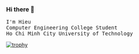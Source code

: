 ### Hi there 👋
<pre>
I'm Hieu
Computer Engineering College Student  
Ho Chi Minh City University of Technology
</pre>

[![trophy](https://github-profile-trophy.vercel.app/?username=hieubexi&theme=gruvbox&no-frame=true&margin-w=15&margin-h=15&title=MultiLanguage,Commits,Repositories,Experience,Stars)](https://github.com/hieubexi/github-profile-trophy)

<!--
**hieubexi/hieubexi** is a ✨ _special_ ✨ repository because its `README.md` (this file) appears on your GitHub profile.

Here are some ideas to get you started:

- 🔭 I’m currently working on ...
- 🌱 I’m currently learning ...
- 👯 I’m looking to collaborate on ...
- 🤔 I’m looking for help with ...
- 💬 Ask me about ...
- 📫 How to reach me: ...
- 😄 Pronouns: ...
- ⚡ Fun fact: ...
-->
